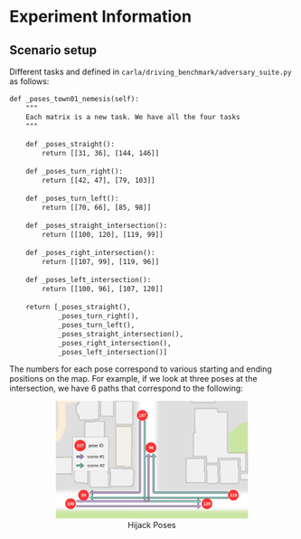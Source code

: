 # Experiment Information

## Scenario setup

Different tasks and defined in `carla/driving_benchmark/adversary_suite.py` as follows:

```
def _poses_town01_nemesis(self):
    """
    Each matrix is a new task. We have all the four tasks
    """

    def _poses_straight():
        return [[31, 36], [144, 146]]

    def _poses_turn_right():
        return [[42, 47], [79, 103]]

    def _poses_turn_left():
        return [[70, 66], [85, 98]]

    def _poses_straight_intersection():
        return [[100, 120], [119, 99]]

    def _poses_right_intersection():
        return [[107, 99], [119, 96]]

    def _poses_left_intersection():
        return [[100, 96], [107, 120]]

    return [_poses_straight(),
            _poses_turn_right(),
            _poses_turn_left(),
            _poses_straight_intersection(),
            _poses_right_intersection(),
            _poses_left_intersection()]
```
The numbers for each pose correspond to various starting and ending positions on the map. For example, if we look at three poses at the intersection, we have 6 paths that correspond to the following:

<div align="center">
<figure>
  <img src="../media/hijack_poses.jpg" alt="hijack_poses" style="width:80%">
  <figcaption>Hijack Poses</figcaption>
</figure>
</div>
